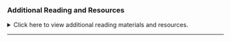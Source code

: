 
### Additional Reading and Resources

<details> 
<summary> Click here to view additional reading materials and resources. </summary>
</br>

These resources are provided as optional, recommended resources to supplement the concepts covered in this unit.

- **Day 1 Resources**

  - [Tutorials Point: HTTP Requests](https://www.tutorialspoint.com/http/http_requests.htm)
  - [Tutorials Point: HTTP Responses](https://www.tutorialspoint.com/http/http_responses.htm)
  - [Tutorials Point: HTTP Header Fields](https://www.tutorialspoint.com/http/http_header_fields.htm)
  - [Everything curl: Command Line Options](https://ec.haxx.se/cmdline/cmdline-options)
  - [OWASP Secure Headers Project](https://owasp.org/www-project-secure-headers/)
  - [Mozilla Developer Network: Strict-Transport-Security](https://developer.mozilla.org/en-US/docs/Web/HTTP/Headers/Strict-Transport-Security)

- **Day 2 Resources**

  - [Getting started with Docker](https://docs.docker.com/get-started/)
  - [Overview of Docker-Compose](https://docs.docker.com/compose/)
  - [Tedium: I Love LAMP](https://tedium.co/2019/10/01/lamp-stack-php-mysql-apache-history/)
  - [Docker Hub: httpd](https://hub.docker.com/_/httpd)
  - [Synopsys: Ethical Hacking](https://www.synopsys.com/glossary/what-is-ethical-hacking.html)
  - [Rapid7: Penetration Testing](https://www.rapid7.com/fundamentals/penetration-testing/)

- **Homework Resources**

  - [curl Docs: HTTP Cookies](https://curl.haxx.se/docs/http-cookies.html)
  - [WordPress: User Roles](https://wordpress.com/support/user-roles/#list-of-user-roles)
  - [WordPress: Admin Dashboard](https://wordpress.com/support/dashboard/)

</details>

---
